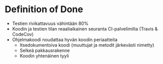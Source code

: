 # Definition of Done
- Testien rivikattavuus vähintään 80%
- Koodin ja testien tilan reaaliaikainen seuranta CI-palvelimilta (Travis & CodeCov)
- Ohjelmakoodi noudattaa hyvän koodin periaatteita
	- Itsedokumentoiva koodi (muuttujat ja metodit järkevästi nimetty)
	- Selkeä pakkausrakenne
	- Koodin yhtenäinen tyyli
